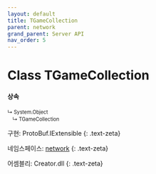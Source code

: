 ```yaml
---
layout: default
title: TGameCollection
parent: network
grand_parent: Server API
nav_order: 5
---
```


# Class TGameCollection

#### 상속
<div class="code-example" markdown="1" style = "font-size:0.8em;">
↳ System.Object<br/>
　↳ TGameCollection
</div>

구현: ProtoBuf.IExtensible
{: .text-zeta}

네임스페이스: [network](../)
{: .text-zeta}

어셈블리: Creator.dll
{: .text-zeta}